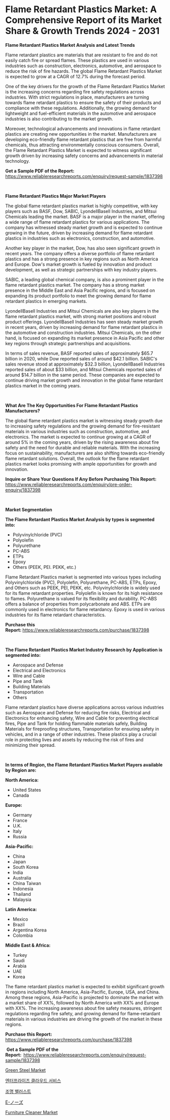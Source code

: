 <p><h1>Flame Retardant Plastics Market: A Comprehensive Report of its Market Share & Growth Trends 2024 - 2031</h1></p><p><strong>Flame Retardant Plastics Market Analysis and Latest Trends</strong></p>
<p><p>Flame retardant plastics are materials that are resistant to fire and do not easily catch fire or spread flames. These plastics are used in various industries such as construction, electronics, automotive, and aerospace to reduce the risk of fire hazards. The global Flame Retardant Plastics Market is expected to grow at a CAGR of 12.7% during the forecast period. </p><p>One of the key drivers for the growth of the Flame Retardant Plastics Market is the increasing concerns regarding fire safety regulations across industries. With strict regulations in place, manufacturers are turning towards flame retardant plastics to ensure the safety of their products and compliance with these regulations. Additionally, the growing demand for lightweight and fuel-efficient materials in the automotive and aerospace industries is also contributing to the market growth.</p><p>Moreover, technological advancements and innovations in flame retardant plastics are creating new opportunities in the market. Manufacturers are developing eco-friendly flame retardant plastics that are free from harmful chemicals, thus attracting environmentally conscious consumers. Overall, the Flame Retardant Plastics Market is expected to witness significant growth driven by increasing safety concerns and advancements in material technology.</p></p>
<p><strong>Get a Sample PDF of the Report:&nbsp;</strong> <a href="https://www.reliableresearchreports.com/enquiry/request-sample/1837398">https://www.reliableresearchreports.com/enquiry/request-sample/1837398</a></p>
<p>&nbsp;</p>
<p><strong>Flame Retardant Plastics Major Market Players</strong></p>
<p><p>The global flame retardant plastics market is highly competitive, with key players such as BASF, Dow, SABIC, LyondellBasell Industries, and Mitsui Chemicals leading the market. BASF is a major player in the market, offering a wide range of flame retardant plastics for various applications. The company has witnessed steady market growth and is expected to continue growing in the future, driven by increasing demand for flame retardant plastics in industries such as electronics, construction, and automotive.</p><p>Another key player in the market, Dow, has also seen significant growth in recent years. The company offers a diverse portfolio of flame retardant plastics and has a strong presence in key regions such as North America and Europe. Dow's market growth is fueled by innovation and product development, as well as strategic partnerships with key industry players.</p><p>SABIC, a leading global chemical company, is also a prominent player in the flame retardant plastics market. The company has a strong market presence in the Middle East and Asia Pacific regions, and is focused on expanding its product portfolio to meet the growing demand for flame retardant plastics in emerging markets.</p><p>LyondellBasell Industries and Mitsui Chemicals are also key players in the flame retardant plastics market, with strong market positions and robust product offerings. LyondellBasell Industries has seen steady market growth in recent years, driven by increasing demand for flame retardant plastics in the automotive and construction industries. Mitsui Chemicals, on the other hand, is focused on expanding its market presence in Asia Pacific and other key regions through strategic partnerships and acquisitions.</p><p>In terms of sales revenue, BASF reported sales of approximately $65.7 billion in 2020, while Dow reported sales of around $42.1 billion. SABIC's sales revenue stood at approximately $32.3 billion, LyondellBasell Industries reported sales of about $33 billion, and Mitsui Chemicals reported sales of around $14.7 billion in the same period. These companies are expected to continue driving market growth and innovation in the global flame retardant plastics market in the coming years.</p></p>
<p>&nbsp;</p>
<p><strong>What Are The Key Opportunities For Flame Retardant Plastics Manufacturers?</strong></p>
<p><p>The global flame retardant plastics market is witnessing steady growth due to increasing safety regulations and the growing demand for fire-resistant materials in various industries such as construction, automotive, and electronics. The market is expected to continue growing at a CAGR of around 5% in the coming years, driven by the rising awareness about fire safety and the need for durable and reliable materials. With the increasing focus on sustainability, manufacturers are also shifting towards eco-friendly flame retardant solutions. Overall, the outlook for the flame retardant plastics market looks promising with ample opportunities for growth and innovation.</p></p>
<p><strong>Inquire or Share Your Questions If Any Before Purchasing This Report:</strong> <a href="https://www.reliableresearchreports.com/enquiry/pre-order-enquiry/1837398">https://www.reliableresearchreports.com/enquiry/pre-order-enquiry/1837398</a></p>
<p>&nbsp;</p>
<p><strong>Market Segmentation</strong></p>
<p><strong>The Flame Retardant Plastics Market Analysis by types is segmented into:</strong></p>
<p><ul><li>Polyvinylchloride (PVC)</li><li>Polyolefin</li><li>Polyurethane</li><li>PC-ABS</li><li>ETPs</li><li>Epoxy</li><li>Others (PEEK, PEI. PEKK, etc.)</li></ul></p>
<p><p>Flame Retardant Plastics market is segmented into various types including Polyvinylchloride (PVC), Polyolefin, Polyurethane, PC-ABS, ETPs, Epoxy, and Others such as PEEK, PEI, PEKK, etc. Polyvinylchloride is widely used for its flame retardant properties. Polyolefin is known for its high resistance to flames. Polyurethane is valued for its flexibility and durability. PC-ABS offers a balance of properties from polycarbonate and ABS. ETPs are commonly used in electronics for flame retardancy. Epoxy is used in various industries for its flame retardant characteristics.</p></p>
<p><strong>Purchase this Report:&nbsp;</strong><a href="https://www.reliableresearchreports.com/purchase/1837398">https://www.reliableresearchreports.com/purchase/1837398</a></p>
<p>&nbsp;</p>
<p><strong>The Flame Retardant Plastics Market Industry Research by Application is segmented into:</strong></p>
<p><ul><li>Aerospace and Defense</li><li>Electrical and Electronics</li><li>Wire and Cable</li><li>Pipe and Tank</li><li>Building Materials</li><li>Transportation</li><li>Others</li></ul></p>
<p><p>Flame retardant plastics have diverse applications across various industries such as Aerospace and Defense for reducing fire risks, Electrical and Electronics for enhancing safety, Wire and Cable for preventing electrical fires, Pipe and Tank for holding flammable materials safely, Building Materials for fireproofing structures, Transportation for ensuring safety in vehicles, and in a range of other industries. These plastics play a crucial role in protecting lives and assets by reducing the risk of fires and minimizing their spread.</p></p>
<p>&nbsp;</p>
<p><strong>In terms of Region, the Flame Retardant Plastics Market Players available by Region are:</strong></p>
<p>
    <p> <strong> North America: </strong>
        <ul>
            <li>United States</li>
            <li>Canada</li>
        </ul>
        </p> 
    <p> <strong> Europe: </strong>
        <ul>
            <li>Germany</li>
            <li>France</li>
            <li>U.K.</li>
            <li>Italy</li>
            <li>Russia</li>
        </ul>
        </p> 
    <p> <strong> Asia-Pacific: </strong>
        <ul>
            <li>China</li>
            <li>Japan</li>
            <li>South Korea</li>
            <li>India</li>
            <li>Australia</li>
            <li>China Taiwan</li>
            <li>Indonesia</li>
            <li>Thailand</li>
            <li>Malaysia</li>
        </ul>
        </p> 
    <p> <strong> Latin America: </strong>
        <ul>
            <li>Mexico</li>
            <li>Brazil</li>
            <li>Argentina Korea</li>
            <li>Colombia</li>
        </ul>
        </p> 
    <p> <strong> Middle East & Africa: </strong>
        <ul>
            <li>Turkey</li>
            <li>Saudi</li>
            <li>Arabia</li>
            <li>UAE</li>
            <li>Korea</li>
        </ul>
    </p>
    </p>
<p><p>The flame retardant plastics market is expected to exhibit significant growth in regions including North America, Asia-Pacific, Europe, USA, and China. Among these regions, Asia-Pacific is projected to dominate the market with a market share of XX%, followed by North America with XX% and Europe with XX%. The increasing awareness about fire safety measures, stringent regulations regarding fire safety, and growing demand for flame-retardant materials in various industries are driving the growth of the market in these regions.</p></p>
<p><strong>Purchase this Report: </strong><a href="https://www.reliableresearchreports.com/purchase/1837398">https://www.reliableresearchreports.com/purchase/1837398</a></p>
<p>&nbsp;<strong>Get a Sample PDF of the Report:&nbsp;&nbsp;</strong><a href="https://www.reliableresearchreports.com/enquiry/request-sample/1837398">https://www.reliableresearchreports.com/enquiry/request-sample/1837398</a></p>
<p><strong></strong></p>
<p><p><a href="https://github.com/jaidynmorantestelletmjzya/Market-Research-Report-List-1/blob/main/green-steel-market.md">Green Steel Market</a></p><p><a href="https://medium.com/@achimcoteanu1/%EA%B8%B0%EC%97%85-%ED%81%B4%EB%9D%BC%EC%9A%B0%EB%93%9C-%EC%84%9C%EB%B9%84%EC%8A%A4-%EC%8B%9C%EC%9E%A5-%EA%B7%9C%EB%AA%A8-%EB%B0%8F-%EC%8B%9C%EC%9E%A5-%EB%8F%99%ED%96%A5-%EC%A0%84%EC%B2%B4-%EC%82%B0%EC%97%85-%EA%B0%9C%EC%9A%94-2024%EB%85%84%EB%B6%80%ED%84%B0-2031%EB%85%84-80c9a742ed03">엔터프라이즈 클라우드 서비스</a></p><p><a href="https://medium.com/@edaunhshhs/%EB%9D%BC%EC%9D%B4%ED%8C%85-%EB%B0%9C%EB%9D%BC%EC%8A%A4%ED%8A%B8-%EC%8B%9C%EC%9E%A5%EC%9D%80-%EC%8B%9C%EC%9E%A5-%EC%A0%90%EC%9C%A0%EC%9C%A8-%EC%8B%9C%EC%9E%A5-%ED%8A%B8%EB%A0%8C%EB%93%9C-%EB%B0%8F-%EC%8B%9C%EC%9E%A5-%EC%84%B1%EC%9E%A5%EC%97%90-%EB%8C%80%ED%95%9C-%EC%A0%95%EB%B3%B4%EB%A5%BC-%EC%A0%9C%EA%B3%B5%ED%95%A9%EB%8B%88%EB%8B%A4-e3a395543160">조명 밸러스트</a></p><p><a href="https://medium.com/@munroco657/e-nose%E5%B8%82%E5%A0%B4%E3%81%AE%E3%82%A4%E3%83%B3%E3%82%B5%E3%82%A4%E3%83%88-%E5%B8%82%E5%A0%B4%E5%8B%95%E5%90%91-%E6%88%90%E9%95%B7-2024%E5%B9%B4%E3%81%8B%E3%82%892031%E5%B9%B4%E3%81%BE%E3%81%A7%E3%81%AE%E4%BA%88%E6%B8%AC-99a2e894db70">E-ノーズ</a></p><p><a href="https://github.com/juniordelafrance/Market-Research-Report-List-2/blob/main/furniture-cleaner-market.md">Furniture Cleaner Market</a></p></p>